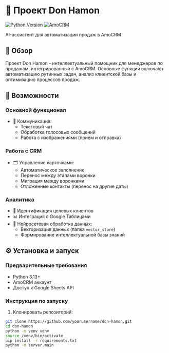 # 🤖 Проект Don Hamon 

[![Python Version](https://img.shields.io/badge/python-3.13%2B-blue.svg)](https://www.python.org/)
[![AmoCRM](https://img.shields.io/badge/integration-AmoCRM-orange.svg)](https://www.amocrm.ru/)

AI-ассистент для автоматизации продаж в AmoCRM

## 📝 Обзор
Проект Don Hamon - интеллектуальный помощник для менеджеров по продажам, интегрированный с AmoCRM. Основные функции включают автоматизацию рутинных задач, анализ клиентской базы и оптимизацию процессов продаж.

## 🚀 Возможности
### Основной функционал
- 📨 Коммуникация:
  - Текстовый чат
  - Обработка голосовых сообщений
  - Работа с изображениями (прием и отправка)

### Работа с CRM
- 🗂 Управление карточками:
  - Автоматическое заполнение
  - Перенос между этапами воронки
  - Миграция между воронками
  - Отложенные контакты (перенос на другие даты)

### Аналитика
- 🎯 Идентификация целевых клиентов
- 📊 Интеграция с Google Таблицами
- 🧠 Нейросетевая обработка данных:
  - Векторизация данных (папка `vector_store`)
  - Формирование интеллектуальной базы знаний

## ⚙️ Установка и запуск

### Предварительные требования
- Python 3.13+
- AmoCRM аккаунт
- Доступ к Google Sheets API

### Инструкция по запуску
1. Клонировать репозиторий:
```bash
git clone https://github.com/yourusername/don-hamon.git
cd don-hamon
python -m venv venv
source /venv/bin/activate
pip install -r requirements.txt
python -m server.main
